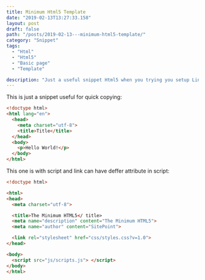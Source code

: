 ```yaml
---
title: Minimum Html5 Template
date: "2019-02-13T13:27:33.158"
layout: post
draft: false
path: "/posts/2019-02-13---minimum-html5-template/"
category: "Snippet"
tags:
  - "Html"
  - "Html5"
  - "Basic page"
  - "Template"

description: "Just a useful snippet Html5 when you trying you setup Linux repo or adjust Nginx or apache."
---
```


This is just a snippet useful for quick copying:

```html
<!doctype html>
<html lang="en">
  <head>
    <meta charset="utf-8">
    <title>Title</title>
  </head>
  <body>
    <p>Hello World!</p>
  </body>
</html>
```

This one is with script and link can have deffer attribute in script:

```html
<!doctype html>

<html>
<head>
  <meta charset="utf-8">

  <title>The Minimum HTML5</ title>
  <meta name="description" content="The Minimum HTML5">
  <meta name="author" content="SitePoint">

  <link rel="stylesheet" href="css/styles.css?v=1.0">
</head>

<body>
  <script src="js/scripts.js"> </script>
</body>
</html>
```
